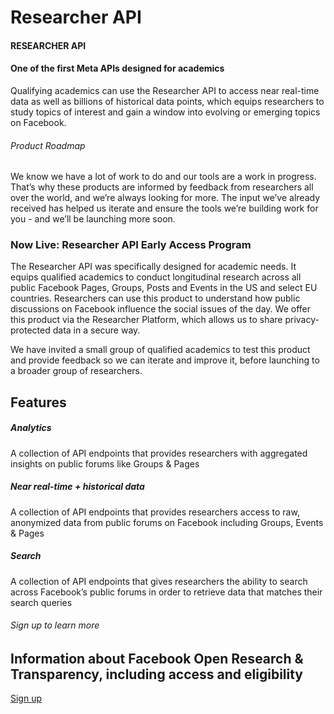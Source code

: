 Researcher API
==============

#### RESEARCHER API

#### **One of the first Meta APIs designed for academics**

Qualifying academics can use the Researcher API to access near real-time data as well as billions of historical data points, which equips researchers to study topics of interest and gain a window into evolving or emerging topics on Facebook.

###### Product Roadmap

We know we have a lot of work to do and our tools are a work in progress. That’s why these products are informed by feedback from researchers all over the world, and we’re always looking for more. The input we’ve already received has helped us iterate and ensure the tools we’re building work for you - and we’ll be launching more soon.

### Now Live: Researcher API Early Access Program

The Researcher API was specifically designed for academic needs. It equips qualified academics to conduct longitudinal research across all public Facebook Pages, Groups, Posts and Events in the US and select EU countries. Researchers can use this product to understand how public discussions on Facebook influence the social issues of the day. We offer this product via the Researcher Platform, which allows us to share privacy-protected data in a secure way.

We have invited a small group of qualified academics to test this product and provide feedback so we can iterate and improve it, before launching to a broader group of researchers.

Features
--------

##### **Analytics**

A collection of API endpoints that provides researchers with aggregated insights on public forums like Groups & Pages

##### **Near real-time + historical data**

A collection of API endpoints that provides researchers access to raw, anonymized data from public forums on Facebook including Groups, Events & Pages

##### **Search**

A collection of API endpoints that gives researchers the ability to search across Facebook’s public forums in order to retrieve data that matches their search queries

###### Sign up to learn more

Information about Facebook Open Research & Transparency, including access and eligibility
-----------------------------------------------------------------------------------------

[Sign up](https://fort.fb.com/intake)